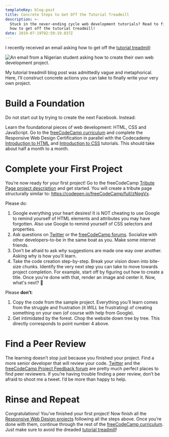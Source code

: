 ```yaml
---
templateKey: blog-post
title: Concrete Steps to Get Off the Tutorial Treadmill
description: >-
  Stuck in the never-ending cycle web development tutorials? Read to find out
  how to get off the tutorial treadmill!
date: 2019-07-19T02:59:19.037Z
---
```

I recently received an email asking how to get off the [tutorial treadmill](https://www.thewebdevcoach.com/blog/2018-12-14-learning-to-code-get-off-the-tutorial-treadmill/):

![An email from a Nigerian student asking how to create their own web development project.](/img/screen-shot-2019-07-18-at-11.00.24-pm.png)

My tutorial treadmill blog post was admittedly vague and metaphorical. Here, I’ll construct concrete actions you can take to finally write your very own project.

# Build a Foundation

Do not start out by trying to create the next Facebook. Instead:

Learn the foundational pieces of web development: HTML, CSS and JavaScript. Go to the [freeCodeCamp curriculum](https://learn.freecodecamp.org/) and complete the Responsive Web Design Certification in parallel with the Codecademy [Introduction to HTML](https://www.codecademy.com/learn/learn-html) and [Introduction to CSS](https://www.codecademy.com/learn/learn-css) tutorials. This should take about half a month to a month.

# Complete your First Project

You’re now ready for your first project! Go to the freeCodeCamp [Tribute Page project description](https://learn.freecodecamp.org/responsive-web-design/responsive-web-design-projects/build-a-tribute-page) and get started. You will create a tribute page structurally similar to:  <https://codepen.io/freeCodeCamp/full/zNqgVx>.

Please do:

1. Google everything your heart desires! It is NOT cheating to use Google to remind yourself of HTML elements and attributes you may have forgotten. Also use Google to remind yourself of CSS selectors and properties.
2. Ask questions on [Twitter](https://twitter.com/aryanjabbari)  or the [freeCodeCamp forums](https://www.freecodecamp.org/forum/). Socialize with other developers-to-be in the same boat as you. Make some internet friends.
3. Don’t be afraid to ask _why_ suggestions are made one way over another. Asking why is how you’ll learn.
4. Take the code creation step-by-step. Break your vision down into bite-size chunks. Identify the very next step you can take to move towards project completion. For example, start off by figuring out how to create a title. Once you're done with that, render an image and center it. Now, what's next? 🤔

Please **don’t**:

1. Copy the code from the sample project. Everything you’ll learn comes from the struggle and frustration (it _WILL_ be frustrating) of creating something on your own (of course with help from Google).
2. Get intimidated by the forest. Chop the website down tree by tree. This directly corresponds to point number 4 above.

# Find a Peer Review

The learning doesn’t stop just because you finished your project. Find a more senior developer that will review your code. [Twitter](https://twitter.com/aryanjabbari) and the [freeCodeCamp Project Feedback forum](https://www.freecodecamp.org/forum/c/project-feedback) are pretty much perfect places to find peer reviewers. If you’re having trouble finding a peer review, don’t be afraid to shoot me a tweet. I’d be more than happy to help.

# Rinse and Repeat

Congratulations! You’ve finished your first project! Now finish all the [Responsive Web Design projects](https://learn.freecodecamp.org/responsive-web-design/responsive-web-design-projects) following all the steps above. Once you’re done with them, continue through the rest of the [freeCodeCamp curriculum](https://learn.freecodecamp.org/). Just make sure to avoid the dreaded [tutorial treadmill](https://www.thewebdevcoach.com/blog/2018-12-14-learning-to-code-get-off-the-tutorial-treadmill/)!
